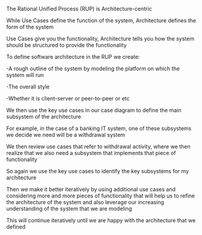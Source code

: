 The Rational Unified Process (RUP) is Architecture-centric

While Use Cases define the function of the system, Architecture defines the form of the system

Use Cases give you the functionality, Architecture tells you how the system should be structured to provide the functionality



To define software architecture in the RUP we create:

-A rough outline of the system by modeling the platform on which the system will run

-The overall style

-Whether it is client-server or peer-to-peer or etc


We then use the key use cases in our case diagram to define the main subsystem of the architecture

For example, in the case of a banking IT system, one of these subsystems we decide we need will be a withdrawal system

We then review use cases that refer to withdrawal activity, where we then realize that we also need a subsystem that implements that piece of functionality

So again we use the key use cases to identify the key subsystems for my architecture



Then we make it better iteratively by using additional use cases and considering more and more pieces of functionality that will help us to refine the architecture of the system and also leverage our increasing understanding of the system that we are modeling

This will continue iteratively until we are happy with the architecture that we defined